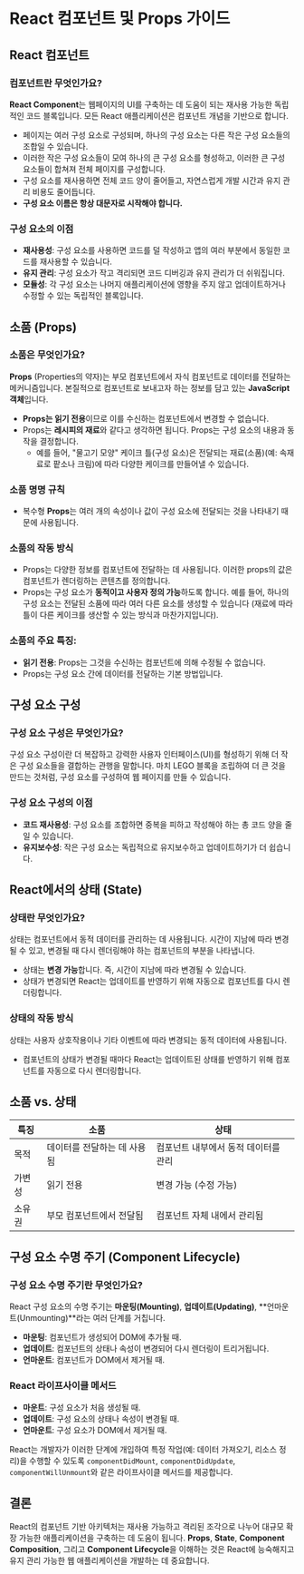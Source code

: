# React 컴포넌트 및 Props 가이드

## React 컴포넌트

### 컴포넌트란 무엇인가요?
**React Component**는 웹페이지의 UI를 구축하는 데 도움이 되는 재사용 가능한 독립적인 코드 블록입니다. 모든 React 애플리케이션은 컴포넌트 개념을 기반으로 합니다.

- 페이지는 여러 구성 요소로 구성되며, 하나의 구성 요소는 다른 작은 구성 요소들의 조합일 수 있습니다.
- 이러한 작은 구성 요소들이 모여 하나의 큰 구성 요소를 형성하고, 이러한 큰 구성 요소들이 합쳐져 전체 페이지를 구성합니다.
- 구성 요소를 재사용하면 전체 코드 양이 줄어들고, 자연스럽게 개발 시간과 유지 관리 비용도 줄어듭니다.
- **구성 요소 이름은 항상 대문자로 시작해야 합니다.**

### 구성 요소의 이점
- **재사용성**: 구성 요소를 사용하면 코드를 덜 작성하고 앱의 여러 부분에서 동일한 코드를 재사용할 수 있습니다.
- **유지 관리**: 구성 요소가 작고 격리되면 코드 디버깅과 유지 관리가 더 쉬워집니다.
- **모듈성**: 각 구성 요소는 나머지 애플리케이션에 영향을 주지 않고 업데이트하거나 수정할 수 있는 독립적인 블록입니다.

## 소품 (Props)

### 소품은 무엇인가요?
**Props** (Properties의 약자)는 부모 컴포넌트에서 자식 컴포넌트로 데이터를 전달하는 메커니즘입니다. 본질적으로 컴포넌트로 보내고자 하는 정보를 담고 있는 **JavaScript 객체**입니다.

- **Props는 읽기 전용**이므로 이를 수신하는 컴포넌트에서 변경할 수 없습니다.
- Props는 **레시피의 재료**와 같다고 생각하면 됩니다. Props는 구성 요소의 내용과 동작을 결정합니다.
  - 예를 들어, "물고기 모양" 케이크 틀(구성 요소)은 전달되는 재료(소품)(예: 속재료로 팥소나 크림)에 따라 다양한 케이크를 만들어낼 수 있습니다.

### 소품 명명 규칙
- 복수형 **Props**는 여러 개의 속성이나 값이 구성 요소에 전달되는 것을 나타내기 때문에 사용됩니다.

### 소품의 작동 방식
- Props는 다양한 정보를 컴포넌트에 전달하는 데 사용됩니다. 이러한 props의 값은 컴포넌트가 렌더링하는 콘텐츠를 정의합니다.
- Props는 구성 요소가 **동적이고 사용자 정의 가능**하도록 합니다. 예를 들어, 하나의 구성 요소는 전달된 소품에 따라 여러 다른 요소를 생성할 수 있습니다 (재료에 따라 틀이 다른 케이크를 생산할 수 있는 방식과 마찬가지입니다).

### 소품의 주요 특징:
- **읽기 전용**: Props는 그것을 수신하는 컴포넌트에 의해 수정될 수 없습니다.
- Props는 구성 요소 간에 데이터를 전달하는 기본 방법입니다.

## 구성 요소 구성

### 구성 요소 구성은 무엇인가요?
구성 요소 구성이란 더 복잡하고 강력한 사용자 인터페이스(UI)를 형성하기 위해 더 작은 구성 요소들을 결합하는 관행을 말합니다. 마치 LEGO 블록을 조립하여 더 큰 것을 만드는 것처럼, 구성 요소를 구성하여 웹 페이지를 만들 수 있습니다.

### 구성 요소 구성의 이점
- **코드 재사용성**: 구성 요소를 조합하면 중복을 피하고 작성해야 하는 총 코드 양을 줄일 수 있습니다.
- **유지보수성**: 작은 구성 요소는 독립적으로 유지보수하고 업데이트하기가 더 쉽습니다.

## React에서의 상태 (State)

### 상태란 무엇인가요?
상태는 컴포넌트에서 동적 데이터를 관리하는 데 사용됩니다. 시간이 지남에 따라 변경될 수 있고, 변경될 때 다시 렌더링해야 하는 컴포넌트의 부분을 나타냅니다.

- 상태는 **변경 가능**합니다. 즉, 시간이 지남에 따라 변경될 수 있습니다.
- 상태가 변경되면 React는 업데이트를 반영하기 위해 자동으로 컴포넌트를 다시 렌더링합니다.

### 상태의 작동 방식
상태는 사용자 상호작용이나 기타 이벤트에 따라 변경되는 동적 데이터에 사용됩니다.

- 컴포넌트의 상태가 변경될 때마다 React는 업데이트된 상태를 반영하기 위해 컴포넌트를 자동으로 다시 렌더링합니다.

## 소품 vs. 상태

| 특징        | 소품                      | 상태                     |
|-------------|---------------------------|--------------------------|
| 목적        | 데이터를 전달하는 데 사용됨 | 컴포넌트 내부에서 동적 데이터를 관리 |
| 가변성      | 읽기 전용                 | 변경 가능 (수정 가능)      |
| 소유권      | 부모 컴포넌트에서 전달됨   | 컴포넌트 자체 내에서 관리됨 |

## 구성 요소 수명 주기 (Component Lifecycle)

### 구성 요소 수명 주기란 무엇인가요?
React 구성 요소의 수명 주기는 **마운팅(Mounting)**, **업데이트(Updating)**, **언마운트(Unmounting)**라는 여러 단계를 거칩니다.

- **마운팅**: 컴포넌트가 생성되어 DOM에 추가될 때.
- **업데이트**: 컴포넌트의 상태나 속성이 변경되어 다시 렌더링이 트리거됩니다.
- **언마운트**: 컴포넌트가 DOM에서 제거될 때.

### React 라이프사이클 메서드
- **마운트**: 구성 요소가 처음 생성될 때.
- **업데이트**: 구성 요소의 상태나 속성이 변경될 때.
- **언마운트**: 구성 요소가 DOM에서 제거될 때.

React는 개발자가 이러한 단계에 개입하여 특정 작업(예: 데이터 가져오기, 리소스 정리)을 수행할 수 있도록 `componentDidMount`, `componentDidUpdate`, `componentWillUnmount`와 같은 라이프사이클 메서드를 제공합니다.

## 결론
React의 컴포넌트 기반 아키텍처는 재사용 가능하고 격리된 조각으로 나누어 대규모 확장 가능한 애플리케이션을 구축하는 데 도움이 됩니다. **Props**, **State**, **Component Composition**, 그리고 **Component Lifecycle**을 이해하는 것은 React에 능숙해지고 유지 관리 가능한 웹 애플리케이션을 개발하는 데 중요합니다.
